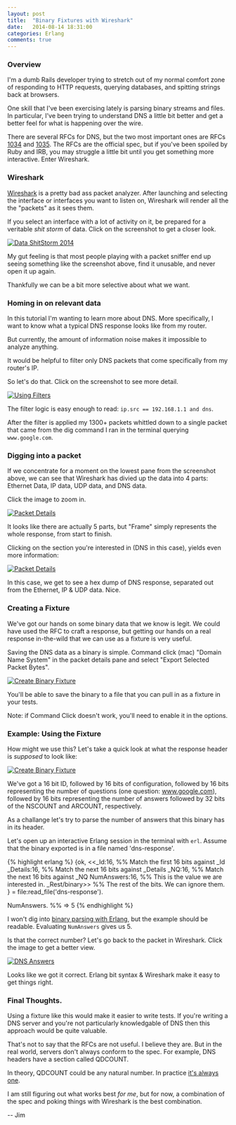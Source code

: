 ```yaml
---
layout: post
title:  "Binary Fixtures with Wireshark"
date:   2014-08-14 18:31:00
categories: Erlang
comments: true
---
```


### Overview

I'm a dumb Rails developer trying to stretch out of my normal comfort zone
of responding to HTTP requests, querying databases, and spitting strings
back at browsers.

One skill that I've been exercising lately is parsing binary
streams and files. In particular, I've been trying to understand DNS a little bit better
and get a better feel for what is happening over the wire.

There are several RFCs for DNS, but the two most important ones are RFCs [1034][rfc1034] and
[1035][rfc1035]. The RFCs are the official spec, but if you've been spoiled by Ruby and IRB,
you may struggle a little bit until you get something more interactive. Enter Wireshark.

### Wireshark

[Wireshark][wireshark] is a pretty bad ass packet analyzer. After launching and
selecting the interface or interfaces you want to listen on, Wireshark will render
all the the "packets" as it sees them.

If you select an interface with a lot of activity on it, be prepared for a veritable
_shit storm_ of data. Click on the screenshot to get a closer look.

[![Data ShitStorm 2014](/assets/data-shitstorm.png)](/assets/data-shitstorm.png)

My gut feeling is that most people playing with a packet sniffer end up seeing something
like the screenshot above, find it unusable, and never open it up again.

Thankfully we can be a bit more selective about what we want.

### Homing in on relevant data

In this tutorial I'm wanting to learn more about DNS. More specifically, I want to know what a typical DNS
response looks like from my router.

But currently, the amount of information noise makes it impossible to analyze anything.

It would be helpful to filter only DNS packets that come specifically from my router's IP.

So let's do that. Click on the screenshot to see more detail.

[![Using Filters](/assets/1.png)](/assets/1.png)

The filter logic is easy enough to read: `ip.src == 192.168.1.1 and dns`.

After the filter is applied my 1300+ packets whittled down to a single packet that
came from the dig command I ran in the terminal querying `www.google.com`.

### Digging into a packet

If we concentrate for a moment on the lowest pane from the screenshot above, we can see
that Wireshark has divied up the data into 4 parts: Ethernet Data, IP data, UDP data,
and DNS data.

Click the image to zoom in.

[![Packet Details](/assets/packet-details.png)](/assets/packet-details.png)

It looks like there are actually 5 parts, but "Frame" simply represents the
whole response, from start to finish.

Clicking on the section you're interested in (DNS in this case), yields even more
information:

[![Packet Details](/assets/2.png)](/assets/2.png)

In this case, we get to see a hex dump of DNS response, separated out from the Ethernet,
IP & UDP data. Nice.

### Creating a Fixture

We've got our hands on some binary data that we know is legit. We could have used the RFC
to craft a response, but getting our hands on a real response in-the-wild that we can use
as a fixture is very useful.

Saving the DNS data as a binary is simple. Command click (mac) "Domain Name System" in the packet
details pane and select "Export Selected Packet Bytes".


[![Create Binary Fixture](/assets/saving.png)](/assets/saving.png)

You'll be able to save the binary to a file that you can pull in as a fixture in your tests.

Note: if Command Click doesn't work, you'll need to enable it in the options.

### Example: Using the Fixture

How might we use this? Let's take a quick look at what the response header is _supposed_ to look like:

[![Create Binary Fixture](/assets/protocol.png)](/assets/protocol.png)

We've got a 16 bit ID, followed by 16 bits of configuration, followed by 16 bits
representing the number of questions (one question: www.google.com), followed by 16 bits representing the number
of answers followed by 32 bits of the NSCOUNT and ARCOUNT, respectively.

As a challange let's try to parse the number of answers that this binary has in its header.

Let's open up an interactive Erlang session in the terminal with `erl`.
Assume that the binary exported is in a file named 'dns-response'.

{% highlight erlang %}
{ok, <<_Id:16,         %% Match the first 16 bits against _Id
       _Details:16,    %% Match the next 16 bits against _Details
       _NQ:16,         %% Match the next 16 bits against _NQ
       NumAnswers:16,  %% This is the value we are interested in.
       _Rest/binary>>  %% The rest of the bits. We can ignore them.
} = file:read_file('dns-response').

NumAnswers.
%% => 5
{% endhighlight %}

I won't dig into [binary parsing with Erlang][erbits], but the example should be readable.
Evaluating `NumAnswers` gives us 5.

Is that the correct number? Let's go back to the packet in Wireshark. Click the image
to get a better view.

[![DNS Answers](/assets/answers.png)](/assets/answers.png)

Looks like we got it correct. Erlang bit syntax & Wireshark make it easy to get things right.

### Final Thoughts.

Using a fixture like this would make it easier to write tests. If you're writing
a DNS server and you're not particularly knowledgable of DNS then this approach would be
quite valuable.

That's not to say that the RFCs are not useful. I believe they are. But in the real world,
servers don't always conform to the spec. For example, DNS headers have a section called QDCOUNT.

In theory, QDCOUNT could be any natural number. In practice [it's always one][practice].

I am still figuring out what works best _for me_, but for now, a combination of
the spec and poking things with Wireshark is the best combination.

-- Jim

[rfc1034]: http://tools.ietf.org/html/rfc1034
[rfc1035]: http://tools.ietf.org/html/rfc1035
[wireshark]: https://www.wireshark.org/download.html
[erbits]: http://www.erlang.org/documentation/doc-5.6/doc/programming_examples/bit_syntax.html
[practice]: http://maradns.samiam.org/multiple.qdcount.html
